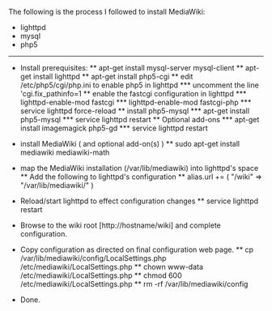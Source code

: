 The following is the process I followed to install MediaWiki:
  * lighttpd
  * mysql
  * php5

----

* Install prerequisites:
** apt-get install mysql-server mysql-client
** apt-get install lighttpd
** apt-get install php5-cgi
** edit /etc/php5/cgi/php.ini to enable php5 in lighttpd
*** uncomment the line 'cgi.fix_pathinfo=1
** enable the fastcgi configuration in lighttpd
*** lighttpd-enable-mod fastcgi
*** lighttpd-enable-mod fastcgi-php
*** service lighttpd force-reload
** install php5-mysql
*** apt-get install php5-mysql
*** service lighttpd restart
** Optional add-ons
*** apt-get install imagemagick php5-gd
*** service lighttpd restart

* install MediaWiki ( and optional add-on(s) )
** sudo apt-get install mediawiki mediawiki-math

* map the MediaWiki installation (/var/lib/mediawiki) into lighttpd's space
** Add the following to lighttpd's configuration
** alias.url += ( "/wiki" => "/var/lib/mediawiki/" )

* Reload/start lighttpd to effect configuration changes
** service lighttpd restart

* Browse to the wiki root [http://hostname/wiki] and complete
  configuration.

* Copy configuration as directed on final configuration web page.
** cp /var/lib/mediawiki/config/LocalSettings.php /etc/mediawiki/LocalSettings.php
** chown www-data /etc/mediawiki/LocalSettings.php
** chmod 600 /etc/mediawiki/LocalSettings.php
** rm -rf /var/lib/mediawiki/config

* Done.
